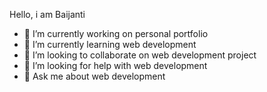 Hello, i am Baijanti

- 🔭 I’m currently working on personal portfolio
- 🌱 I’m currently learning web development
- 👯 I’m looking to collaborate on web development project
- 🤔 I’m looking for help with web development 
- 💬 Ask me about web development 

